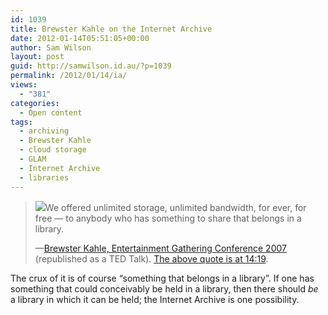 ```yaml
---
id: 1039
title: Brewster Kahle on the Internet Archive
date: 2012-01-14T05:51:05+00:00
author: Sam Wilson
layout: post
guid: http://samwilson.id.au/?p=1039
permalink: /2012/01/14/ia/
views:
  - "381"
categories:
  - Open content
tags:
  - archiving
  - Brewster Kahle
  - cloud storage
  - GLAM
  - Internet Archive
  - libraries
---
```

> <img src="http://ia700208.us.archive.org/21/items/BrewsterKahleEgConference2007-TedConference/BrewsterKahleEgConference2007-TedConference.thumbs/BrewsterKahle_2007P-EG_000720.jpg" class="alignright" />We offered unlimited storage, unlimited bandwidth, for ever, for free — to anybody who has something to share that belongs in a library.
> 
> —[Brewster Kahle, Entertainment Gathering Conference 2007](http://www.archive.org/details/BrewsterKahleEgConference2007-TedConference) (republished as a TED Talk). [The above quote is at 14:19](http://www.youtube.com/watch?feature=player_detailpage&v=pXoHC2D15hM#t=14m19s). 

The crux of it is of course &#8220;something that belongs in a library&#8221;. If one has something that could conceivably be held in a library, then there should _be_ a library in which it can be held; the Internet Archive is one possibility.